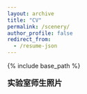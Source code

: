 ```yaml
---
layout: archive
title: "CV"
permalink: /scenery/
author_profile: false
redirect_from:
  - /resume-json
---
```


{% include base_path %}

<p style="line-height:2.0">
	<font face="微软雅黑" size=3>
		<font face="微软雅黑" size=4><b>实验室师生照片</b></font>
 </font> 

</p>
